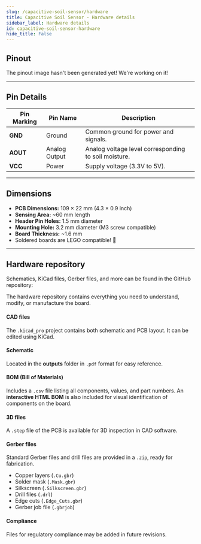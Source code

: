 ```yaml
---
slug: /capacitive-soil-sensor/hardware 
title: Capacitive Soil Sensor - Hardware details
sidebar_label: Hardware details
id: capacitive-soil-sensor-hardware 
hide_title: False
---
```



## Pinout


<ErrorBox>The pinout image hasn't been generated yet! We're working on it!</ErrorBox>

---

## Pin Details

| Pin Marking | Pin Name | Description                                     |
| ----------- | -------- | ----------------------------------------------- |
| **GND**     | Ground   | Common ground for power and signals.            |
| **AOUT**    | Analog Output | Analog voltage level corresponding to soil moisture. |
| **VCC**     | Power    | Supply voltage (3.3V to 5V).                    |

---

## Dimensions

- **PCB Dimensions:** 109 × 22 mm (4.3 × 0.9 inch)
- **Sensing Area:** ~60 mm length
- **Header Pin Holes:** 1.5 mm diameter  
- **Mounting Hole:** 3.2 mm diameter (M3 screw compatible)  
- **Board Thickness:** ~1.6 mm
- Soldered boards are LEGO compatible! 🧱

---

## Hardware repository

Schematics, KiCad files, Gerber files, and more can be found in the GitHub repository:

<QuickLink 
  title="Capacitive Soil Sensor Hardware Repository" 
  description="Open-source files for PCB design, schematics, and manufacturing." 
  url="https://github.com/SolderedElectronics/Capacitive-soil-sensor-hardware-design" 
/>

The hardware repository contains everything you need to understand, modify, or manufacture the board.

#### CAD files

The `.kicad_pro` project contains both schematic and PCB layout. It can be edited using KiCad.

#### Schematic

Located in the **outputs** folder in `.pdf` format for easy reference.

#### BOM (Bill of Materials)

Includes a `.csv` file listing all components, values, and part numbers. An **interactive HTML BOM** is also included for visual identification of components on the board.

#### 3D files

A `.step` file of the PCB is available for 3D inspection in CAD software.

#### Gerber files

Standard Gerber files and drill files are provided in a `.zip`, ready for fabrication.

- Copper layers (`.Cu.gbr`)
- Solder mask (`.Mask.gbr`)
- Silkscreen (`.Silkscreen.gbr`)
- Drill files (`.drl`)
- Edge cuts (`.Edge_Cuts.gbr`)
- Gerber job file (`.gbrjob`)

#### Compliance

Files for regulatory compliance may be added in future revisions.

